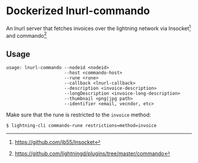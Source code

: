 
# Dockerized lnurl-commando

An lnurl server that fetches invoices over the lightning network via
lnsocket[^1] and commando[^2]

## Usage

```
usage: lnurl-commando --nodeid <nodeid>
                      --host <commando-host>
                      --rune <rune>
                      --callback <lnurl-callback>
                      --description <invoice-description>
                      --longDescription <invoice-long-description>
                      --thumbnail <png|jpg path>
                      --identifier <email, vecndor, etc>
```

Make sure that the rune is restricted to the `invoice` method:
 
    $ lightning-cli commando-rune restrictions=method=invoice

[^1]: https://github.com/jb55/lnsocket
[^2]: https://github.com/lightningd/plugins/tree/master/commando


